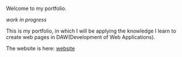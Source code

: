 Welcome to my portfolio.

*work in progress*

This is my portfolio, in which I will be applying the knowledge I learn to create web pages in DAW(Development of Web Applications).

The website is here: 	[website](https://m1bore.github.io)
